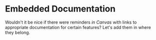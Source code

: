 # Embedded Documentation

Wouldn't it be nice if there were reminders _in Canvas_ with links to appropriate documentation for certain features? Let's add them in where they belong.